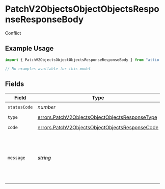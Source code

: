 # PatchV2ObjectsObjectObjectsResponseResponseBody

Conflict

## Example Usage

```typescript
import { PatchV2ObjectsObjectObjectsResponseResponseBody } from "attio-js/models/errors";

// No examples available for this model
```

## Fields

| Field                                                                                                            | Type                                                                                                             | Required                                                                                                         | Description                                                                                                      | Example                                                                                                          |
| ---------------------------------------------------------------------------------------------------------------- | ---------------------------------------------------------------------------------------------------------------- | ---------------------------------------------------------------------------------------------------------------- | ---------------------------------------------------------------------------------------------------------------- | ---------------------------------------------------------------------------------------------------------------- |
| `statusCode`                                                                                                     | *number*                                                                                                         | :heavy_check_mark:                                                                                               | N/A                                                                                                              |                                                                                                                  |
| `type`                                                                                                           | [errors.PatchV2ObjectsObjectObjectsResponseType](../../models/errors/patchv2objectsobjectobjectsresponsetype.md) | :heavy_check_mark:                                                                                               | N/A                                                                                                              |                                                                                                                  |
| `code`                                                                                                           | [errors.PatchV2ObjectsObjectObjectsResponseCode](../../models/errors/patchv2objectsobjectobjectsresponsecode.md) | :heavy_check_mark:                                                                                               | N/A                                                                                                              |                                                                                                                  |
| `message`                                                                                                        | *string*                                                                                                         | :heavy_check_mark:                                                                                               | N/A                                                                                                              | Failed to update object. Please ensure api_slug is unique.                                                       |